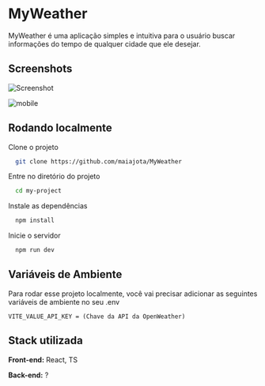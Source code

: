 
# MyWeather

MyWeather é uma aplicação simples e intuitiva para o usuário buscar informações do tempo de qualquer cidade que ele desejar.


## Screenshots



<p align="center">
  
![Screenshot](https://github.com/maiajota/MyWeather/assets/85450778/51beff17-ad3a-4ac2-88f9-89c2eea7c6dc)

![mobile](https://github.com/maiajota/MyWeather/assets/85450778/ec324197-baf6-4302-b4af-e6a214684eab)

</p>

## Rodando localmente

Clone o projeto

```bash
  git clone https://github.com/maiajota/MyWeather
```

Entre no diretório do projeto

```bash
  cd my-project
```

Instale as dependências

```bash
  npm install
```

Inicie o servidor

```bash
  npm run dev
```


## Variáveis de Ambiente

Para rodar esse projeto localmente, você vai precisar adicionar as seguintes variáveis de ambiente no seu .env

`VITE_VALUE_API_KEY = (Chave da API da OpenWeather)`


## Stack utilizada

**Front-end:** React, TS

**Back-end:** ?

